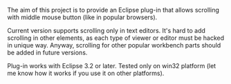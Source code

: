 The aim of this project is to provide an Eclipse plug-in that allows scrolling with middle mouse button (like in popular browsers).

Current version supports scrolling only in text editors. It's hard to add scrolling in other elements, as each type of viewer or editor must be hacked in unique way. Anyway, scrolling for other popular workbench parts should be added in future versions.

Plug-in works with Eclipse 3.2 or later. Tested only on win32 platform (let me know how it works if you use it on other platforms).